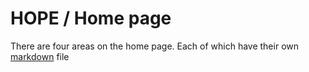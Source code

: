 # HOPE / Home page

There are four areas on the home page. Each of which have their own [markdown](https://markdown-it.github.io/) file
